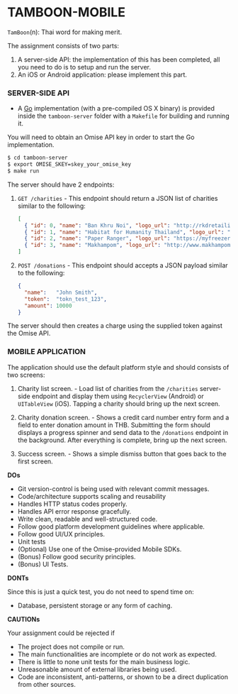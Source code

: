 # TAMBOON-MOBILE

`TamBoon`(n): Thai word for making merit. 

The assignment consists of two parts:
1. A server-side API: the implementation of this has been completed, all you need to do is to setup and run the server.
2. An iOS or Android application: please implement this part.

### SERVER-SIDE API

* A [Go](https://golang.org/) implementation (with a pre-compiled OS X binary) is provided
  inside the `tamboon-server` folder with a `Makefile` for building and running it.

You will need to obtain an Omise API key in order to start the Go implementation.

```sh
$ cd tamboon-server
$ export OMISE_SKEY=skey_your_omise_key
$ make run
```

The server should have 2 endpoints:

1. `GET /charities` - This endpoint should return a JSON list of charities similar to the
   following:

   ```json
   [
     { "id": 0, "name": "Ban Khru Noi", "logo_url": "http://rkdretailiq.com/news/img-corporate-baankrunoi.jpg" },
     { "id": 1, "name": "Habitat for Humanity Thailand", "logo_url": "http://www.adamandlianne.com/uploads/2/2/1/6/2216267/3231127.gif" },
     { "id": 2, "name": "Paper Ranger", "logo_url": "https://myfreezer.files.wordpress.com/2007/06/paperranger.jpg" },
     { "id": 3, "name": "Makhampom", "logo_url": "http://www.makhampom.net/makhampom/ppcms/uploads/UserFiles/Image/Thai/T14Publice/2554/January/Newyear/logoweb.jpg" }
   ]
   ```

2. `POST /donations` - This endpoint should accepts a JSON payload similar to the following:

   ```json
   {
     "name":   "John Smith",
     "token":  "tokn_test_123",
     "amount": 10000
   }
   ```
  The server should then creates a charge using the supplied token against the Omise API.


### MOBILE APPLICATION

The application should use the default platform style and should consists of two screens:

1. Charity list screen. - Load list of charities from the `/charities` server-side
   endpoint and display them using `RecyclerView` (Android) or `UITableView` (iOS). Tapping a
   charity should bring up the next screen.

2. Charity donation screen. - Shows a credit card number entry form and a field to enter
   donation amount in THB. Submitting the form should displays a progress spinner and send
   data to the `/donations` endpoint in the background. After everything is complete,
   bring up the next screen.

3. Success screen. - Shows a simple dismiss button that goes back to the first screen.

**DOs**

* Git version-control is being used with relevant commit messages.
* Code/architecture supports scaling and reusability
* Handles HTTP status codes properly.
* Handles API error response gracefully.
* Write clean, readable and well-structured code.
* Follow good platform development guidelines where applicable.
* Follow good UI/UX principles.
* Unit tests
* (Optional) Use one of the Omise-provided Mobile SDKs.
* (Bonus) Follow good security principles.
* (Bonus) UI Tests.

**DONTs**

Since this is just a quick test, you do not need to spend time on:

* Database, persistent storage or any form of caching.

**CAUTIONs**

Your assignment could be rejected if
* The project does not compile or run.
* The main functionalities are incomplete or do not work as expected.
* There is little to none unit tests for the main business logic.
* Unreasonable amount of external libraries being used.
* Code are inconsistent, anti-patterns, or shown to be a direct duplication from other sources.
